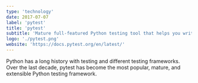 ```yaml
---
type: 'technology'
date: 2017-07-07
label: 'pytest'
title: 'pytest'
subtitle: 'Mature full-featured Python testing tool that helps you write better programs'
logo: './pytest.png'
website: 'https://docs.pytest.org/en/latest/'
---
```


Python has a long history with testing and different testing frameworks. Over the
last decade, pytest has become the most popular, mature, and extensible Python
testing framework.
